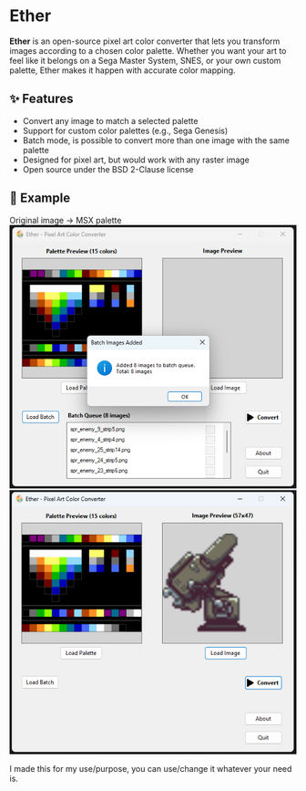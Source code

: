 # Ether

**Ether** is an open-source pixel art color converter that lets you transform images according to a chosen color palette. Whether you want your art to feel like it belongs on a Sega Master System, SNES, or your own custom palette, Ether makes it happen with accurate color mapping.

## ✨ Features
- Convert any image to match a selected palette
- Support for custom color palettes (e.g., Sega Genesis)
- Batch mode, is possible to convert more than one image with the same palette
- Designed for pixel art, but would work with any raster image
- Open source under the BSD 2-Clause license

## 📸 Example
Original image → MSX palette  
![alt text](https://github.com/junixbr/Ether/blob/main/Screenshot_2.png?raw=true)
![alt text](https://github.com/junixbr/Ether/blob/main/Screenshot_1.png?raw=true)

I made this for my use/purpose, you can use/change it whatever your need is.
